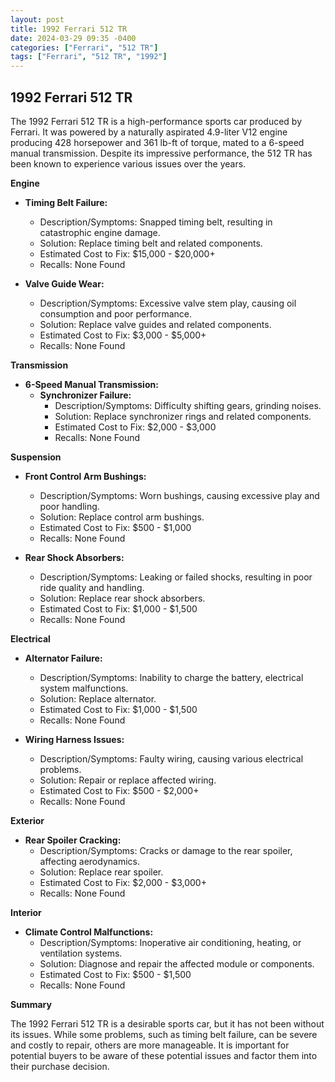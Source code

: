 ```yaml
---
layout: post
title: 1992 Ferrari 512 TR
date: 2024-03-29 09:35 -0400
categories: ["Ferrari", "512 TR"]
tags: ["Ferrari", "512 TR", "1992"]
---
```

## 1992 Ferrari 512 TR

The 1992 Ferrari 512 TR is a high-performance sports car produced by Ferrari. It was powered by a naturally aspirated 4.9-liter V12 engine producing 428 horsepower and 361 lb-ft of torque, mated to a 6-speed manual transmission. Despite its impressive performance, the 512 TR has been known to experience various issues over the years.

**Engine**

* **Timing Belt Failure:**
    * Description/Symptoms: Snapped timing belt, resulting in catastrophic engine damage.
    * Solution: Replace timing belt and related components.
    * Estimated Cost to Fix: $15,000 - $20,000+
    * Recalls: None Found

* **Valve Guide Wear:**
    * Description/Symptoms: Excessive valve stem play, causing oil consumption and poor performance.
    * Solution: Replace valve guides and related components.
    * Estimated Cost to Fix: $3,000 - $5,000+
    * Recalls: None Found

**Transmission**

* **6-Speed Manual Transmission:**
    * **Synchronizer Failure:**
        * Description/Symptoms: Difficulty shifting gears, grinding noises.
        * Solution: Replace synchronizer rings and related components.
        * Estimated Cost to Fix: $2,000 - $3,000
        * Recalls: None Found

**Suspension**

* **Front Control Arm Bushings:**
    * Description/Symptoms: Worn bushings, causing excessive play and poor handling.
    * Solution: Replace control arm bushings.
    * Estimated Cost to Fix: $500 - $1,000
    * Recalls: None Found

* **Rear Shock Absorbers:**
    * Description/Symptoms: Leaking or failed shocks, resulting in poor ride quality and handling.
    * Solution: Replace rear shock absorbers.
    * Estimated Cost to Fix: $1,000 - $1,500
    * Recalls: None Found

**Electrical**

* **Alternator Failure:**
    * Description/Symptoms: Inability to charge the battery, electrical system malfunctions.
    * Solution: Replace alternator.
    * Estimated Cost to Fix: $1,000 - $1,500
    * Recalls: None Found

* **Wiring Harness Issues:**
    * Description/Symptoms: Faulty wiring, causing various electrical problems.
    * Solution: Repair or replace affected wiring.
    * Estimated Cost to Fix: $500 - $2,000+
    * Recalls: None Found

**Exterior**

* **Rear Spoiler Cracking:**
    * Description/Symptoms: Cracks or damage to the rear spoiler, affecting aerodynamics.
    * Solution: Replace rear spoiler.
    * Estimated Cost to Fix: $2,000 - $3,000+
    * Recalls: None Found

**Interior**

* **Climate Control Malfunctions:**
    * Description/Symptoms: Inoperative air conditioning, heating, or ventilation systems.
    * Solution: Diagnose and repair the affected module or components.
    * Estimated Cost to Fix: $500 - $1,500
    * Recalls: None Found

**Summary**

The 1992 Ferrari 512 TR is a desirable sports car, but it has not been without its issues. While some problems, such as timing belt failure, can be severe and costly to repair, others are more manageable. It is important for potential buyers to be aware of these potential issues and factor them into their purchase decision.
